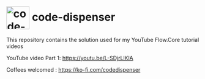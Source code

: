 <h1>
<img src="https://github.com/code-dispenser.png" align="center" height="60px" alt="code-dispenser icon" /> code-dispenser
</h1>

This repository contains the solution used for my YouTube Flow.Core tutorial videos

YouTube video Part 1: https://youtu.be/L-SDjrLlKlA

Coffees welcomed : https://ko-fi.com/codedispenser
